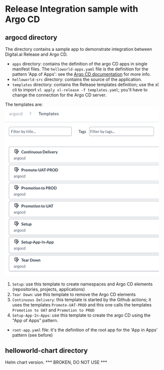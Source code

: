 # Release Integration sample with Argo CD

## argocd directory
The directory contains a sample app to demonstrate integration between Digital.ai Release and Argo CD.

- `apps` directory: contains the definition of the argo CD apps in single manifest files.
The `helloworld-apps.yaml` file is the definition for the pattern 'App of Apps': see the [Argo CD documentation](https://argo-cd.readthedocs.io/en/stable/operator-manual/declarative-setup/#app-of-apps) for more info.
- `helloworld-src` directory: contains the source of the application.
- `templates` directory: contains the Release templates definition; use the xl cli to import `xl apply xl-release -f templates.yaml`; you'll have to change the connection for the Argo CD server.

The templates are:
![Templares](/images/templates.png)

1. `Setup`: use this template to create namespaces and Argo CD elements (repositories, projects, applications)
2. `Tear Down`: use this template to remove the Argo CD elements
3. `Continuous Delivery`: this template is started by the Github actions; it uses the templates `Promote-UAT-PROD` and this one calls the templates `Promotion to UAT` and `Promotion to PROD`
4. `Setup-App-In-Apps`: use this template to create the argo CD using the "App of Apps" pattern. 

- `root-app.yaml` file: it's the definition of the root app for the 'App in Apps' pattern (see before)

## helloworld-chart directory
Helm chart version. *** BROKEN, DO NOT USE ***

